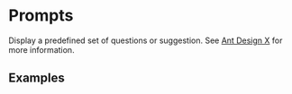 # Prompts

Display a predefined set of questions or suggestion. See [Ant Design X](https://x.ant.design/components/prompts/) for more information.

## Examples

<demo name="basic"></demo>
<demo name="nest_usage" title="Nest Usage"></demo>
